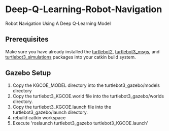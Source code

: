 # Deep-Q-Learning-Robot-Navigation
Robot Navigation Using A Deep Q-Learning Model 

## Prerequisites

Make sure you have already installed the [turtlebot2](https://github.com/ROBOTIS-GIT/turtlebot3.git), [turtlebot3\_msgs](https://github.com/ROBOTIS-GIT/turtlebot3_msgs.git), and [turtlebot3\_simulations](https://github.com/ROBOTIS-GIT/turtlebot3_simulations.git) packages into your catkin build system.

## Gazebo Setup
1) Copy the KGCOE\_MODEL directory into the turtlebot3\_gazebo/models directory
2) Copy the turtlebot3\_KGCOE.world file into the turtlebot3\_gazebo/worlds directory.
3) Copy the turtlebot3\_KGCOE.launch file into the turtlebot3\_gazebo/launch directory.
4) rebuild catkin workspace
5) Execute 'roslaunch turtlebot3\_gazebo turtlebot3\_KGCOE.launch'
